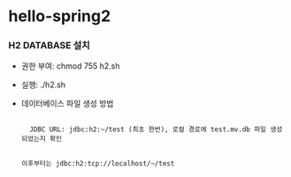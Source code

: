 # hello-spring2

<h3> H2 DATABASE 설치 </h3>

- 권한 부여: chmod 755 h2.sh 
- 실행: ./h2.sh 
    
- 데이터베이스 파일 생성 방법

    <code>
    JDBC URL: jdbc:h2:~/test (최초 한번), 로컬 경로에 test.mv.db 파일 생성 되었는지 확인 

    이후부터는 jdbc:h2:tcp://localhost/~/test  
    </code>



